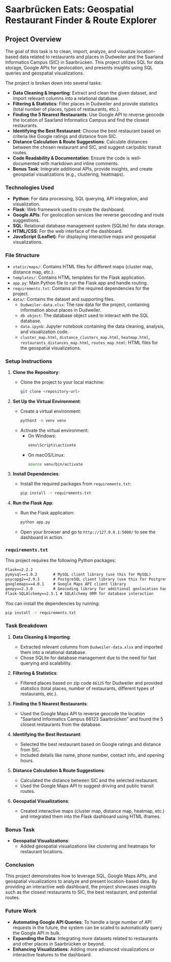 # Saarbrücken Eats: Geospatial Restaurant Finder & Route Explorer

## Project Overview

The goal of this task is to clean, import, analyze, and visualize location-based data related to restaurants and places in Dudweiler and the Saarland Informatics Campus (SIC) in Saarbrücken. This project utilizes SQL for data storage, Google APIs for geolocation, and presents insights using SQL queries and geospatial visualizations.

The project is broken down into several tasks:

- **Data Cleaning & Importing**: Extract and clean the given dataset, and import relevant columns into a relational database.
- **Filtering & Statistics**: Filter places in Dudweiler and provide statistics (total number of places, types of restaurants, etc.).
- **Finding the 5 Nearest Restaurants**: Use Google API to reverse geocode the location of Saarland Informatics Campus and find the closest restaurants.
- **Identifying the Best Restaurant**: Choose the best restaurant based on criteria like Google ratings and distance from SIC.
- **Distance Calculation & Route Suggestions**: Calculate distances between the chosen restaurant and SIC, and suggest car/public transit routes.
- **Code Readability & Documentation**: Ensure the code is well-documented with markdown and inline comments.
- **Bonus Task**: Integrate additional APIs, provide insights, and create geospatial visualizations (e.g., clustering, heatmaps).

### Technologies Used

- **Python**: For data processing, SQL querying, API integration, and visualization.
- **Flask**: Web framework used to create the dashboard.
- **Google APIs**: For geolocation services like reverse geocoding and route suggestions.
- **SQL**: Relational database management system (SQLite) for data storage.
- **HTML/CSS**: For the web interface of the dashboard.
- **JavaScript (Leaflet)**: For displaying interactive maps and geospatial visualizations.

### File Structure

- `static/maps/`: Contains HTML files for different maps (cluster map, distance map, etc.).
- `templates/`: Contains HTML templates for the Flask application.
- `app.py`: Main Python file to run the Flask app and handle routing.
- `requirements.txt`: Contains all the required dependencies for the project.
- `data/`: Contains the dataset and supporting files.
  - `Dudweiler-data.xlsx`: The raw data for the project, containing information about places in Dudweiler.
  - `db object`: The database object used to interact with the SQL database.
  - `data.ipynb`: Jupyter notebook containing the data cleaning, analysis, and visualization code.
  - `cluster_map.html`, `distance_clusters_map.html`, `heatmap.html`, `restaurants_distances_map.html`, `routes_map.html`: HTML files for the geospatial visualizations.

### Setup Instructions

1. **Clone the Repository**:
    - Clone the project to your local machine:
      ```bash
      git clone <repository-url>
      ```

2. **Set Up the Virtual Environment**:
    - Create a virtual environment:
      ```bash
      python3 -m venv venv
      ```
    - Activate the virtual environment:
      - On Windows:
        ```bash
        venv\Scripts\activate
        ```
      - On macOS/Linux:
        ```bash
        source venv/bin/activate
        ```

3. **Install Dependencies**:
    - Install the required packages from `requirements.txt`:
      ```bash
      pip install -r requirements.txt
      ```

4. **Run the Flask App**:
    - Run the Flask application:
      ```bash
      python app.py
      ```
    - Open your browser and go to `http://127.0.0.1:5000/` to see the dashboard in action.

### `requirements.txt`

This project requires the following Python packages:

```txt
Flask==2.2.2
pymysql==1.0.2       # MySQL client library (use this for MySQL)
psycopg2==2.9.3      # PostgreSQL client library (use this for Postgres)
googlemaps==4.0.1    # Google Maps API client library
geopy==2.3.0         # Geocoding library for additional geolocation handling
Flask-SQLAlchemy==2.5.1 # SQLAlchemy ORM for database interaction
```

You can install the dependencies by running:

```bash
pip install -r requirements.txt
```

### Task Breakdown

1. **Data Cleaning & Importing**: 
    - Extracted relevant columns from `Dudweiler-data.xlsx` and imported them into a relational database.
    - Chose SQLite for database management due to the need for fast querying and scalability.

2. **Filtering & Statistics**: 
    - Filtered places based on zip code `66125` for Dudweiler and provided statistics (total places, number of restaurants, different types of restaurants, etc.).

3. **Finding the 5 Nearest Restaurants**:
    - Used the Google Maps API to reverse geocode the location "Saarland Informatics Campus 66123 Saarbrücken" and found the 5 closest restaurants from the database.

4. **Identifying the Best Restaurant**:
    - Selected the best restaurant based on Google ratings and distance from SIC.
    - Included details like name, phone number, contact info, and opening hours.

5. **Distance Calculation & Route Suggestions**:
    - Calculated the distance between SIC and the selected restaurant.
    - Used the Google Maps API to suggest driving and public transit routes.

6. **Geospatial Visualizations**:
    - Created interactive maps (cluster map, distance map, heatmap, etc.) and integrated them into the Flask dashboard using HTML iframes.

### Bonus Task

- **Geospatial Visualizations**: 
    - Added geospatial visualizations like clustering and heatmaps for restaurant locations.

### Conclusion

This project demonstrates how to leverage SQL, Google Maps APIs, and geospatial visualizations to analyze and present location-based data. By providing an interactive web dashboard, the project showcases insights such as the closest restaurants to SIC, the best restaurant, and potential routes.

### Future Work

- **Automating Google API Queries**: To handle a large number of API requests in the future, the system can be scaled to automatically query the Google API in bulk.
- **Expanding the Data**: Integrating more datasets related to restaurants and other places in Saarbrücken or beyond.
- **Enhancing Visualizations**: Adding more advanced visualizations or interactive features to the dashboard.

